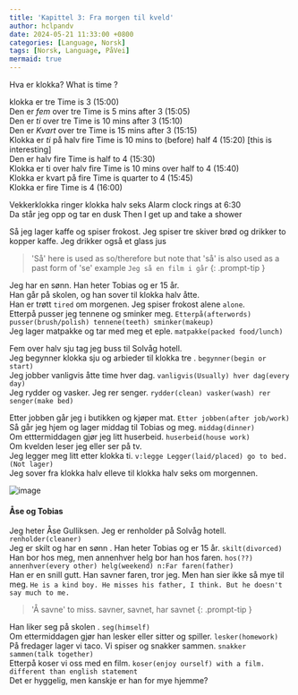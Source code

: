 ```yaml
---
title: 'Kapittel 3: Fra morgen til kveld'
author: hclpandv
date: 2024-05-21 11:33:00 +0800
categories: [Language, Norsk]
tags: [Norsk, Language, PåVei]
mermaid: true
---
```


<link rel="stylesheet" href="https://cdnjs.cloudflare.com/ajax/libs/font-awesome/6.0.0-beta3/css/all.min.css">
<script src="{{ '/assets/js/custom.js' | relative_url }}"></script>

Hva er klokka?  <i class="fas fa-volume-up" onclick="speakText('Hva er klokka?')"></i> What is time ?  
  
klokka er tre   <i class="fas fa-volume-up" onclick="speakText('klokka er tre')"></i> Time is 3 (15:00)  
Den er *fem* over tre   <i class="fas fa-volume-up" onclick="speakText('Den er fem over tre')"></i> Time is 5 mins after 3 (15:05)   
Den er *ti* over tre   <i class="fas fa-volume-up" onclick="speakText('Den er ti over tre')"></i> Time is 10 mins after 3 (15:10)  
Den er *Kvart* over tre   <i class="fas fa-volume-up" onclick="speakText('Den er Kvart over tre')"></i> Time is 15 mins after 3 (15:15)  
Klokka er *ti* på halv fire <i class="fas fa-volume-up" onclick="speakText('Klokka er ti på halv fire')"></i> Time is 10 mins to (before) half 4 (15:20) [this is interesting]  
Den er halv fire  <i class="fas fa-volume-up" onclick="speakText('Den er halv fire')"></i> Time is half to 4 (15:30)  
Klokka er ti over halv fire  <i class="fas fa-volume-up" onclick="speakText('Klokka er ti over halv fire')"></i> Time is 10 mins over half to 4 (15:40)  
Klokka er kvart på fire  <i class="fas fa-volume-up" onclick="speakText('Klokka er kvart på fire')"></i> Time is quarter to 4 (15:45)  
Klokka er fire  <i class="fas fa-volume-up" onclick="speakText('Klokka er fire')"></i> Time is 4 (16:00)  

Vekkerklokka ringer klokka halv seks <i class="fas fa-volume-up" onclick="speakText('Vekkerklokka ringer klokka halv seks')"></i> Alarm clock rings at 6:30   
Da står jeg opp og tar en dusk <i class="fas fa-volume-up" onclick="speakText('Da står jeg opp og tar en dusk')"></i> Then I get up and take a shower  

Så jeg lager kaffe og spiser frokost. Jeg spiser tre skiver brød og drikker to kopper kaffe. Jeg drikker også et glass jus <i class="fas fa-volume-up" onclick="speakText('Så jeg lager kaffe og spiser frokost. Jeg spiser tre skiver brød og drikker to kopper kaffe. Jeg drikker også et glass jus')"></i>  

>'Så' here is used as so/therefore but note that 'så' is also used as a past form of 'se' example `Jeg så en film i går`
{: .prompt-tip }

Jeg har en sønn. Han heter Tobias og er 15 år.  
Han går på skolen, og han sover til klokka halv åtte.  
Han er trøtt `tired` om morgenen. Jeg spiser frokost alene `alone`.   
Etterpå pusser jeg tennene og sminker meg. `Etterpå(afterwords) pusser(brush/polish) tennene(teeth) sminker(makeup)`  
Jeg lager matpakke og tar med meg et eple. `matpakke(packed food/lunch)`  

Fem over halv sju tag jeg buss til Solvåg hotell.  
Jeg begynner klokka sju og arbieder til klokka tre <i class="fas fa-volume-up" onclick="speakText('Jeg begynner klokka sju og arbieder til klokka tre')"></i> .  `begynner(begin or start)`  
Jeg jobber vanligvis åtte time hver dag. `vanligvis(Usually) hver dag(every day)`  
Jeg rydder og vasker. Jeg rer senger. `rydder(clean) vasker(wash) rer senger(make bed)`  

Etter jobben går jeg i butikken og kjøper mat. `Etter jobben(after job/work)`  
Så går jeg hjem og lager middag til Tobias og meg.  `middag(dinner)`  
Om etttermiddagen gjør jeg litt huserbeid. `huserbeid(house work)`  
Om kvelden leser jeg eller ser på tv.  
Jeg legger meg litt etter klokka ti.  `v:legge Legger(laid/placed) go to bed. (Not lager)`  
Jeg sover fra klokka halv elleve til klokka halv seks om morgennen.  

![image](https://github.com/hclpandv/norsk/assets/13016162/dc69e51f-4004-4061-87fd-849c65b20065)  

#### Åse og Tobias

Jeg heter Åse Gulliksen. Jeg er renholder på Solvåg hotell. `renholder(cleaner)`  
Jeg er skilt og har en sønn <i class="fas fa-volume-up" onclick="speakText('Jeg er skilt og har en sønn')"></i> . Han heter Tobias og er 15 år. `skilt(divorced)`  
Han bor hos meg, men annenhver helg bor han hos faren. `hos(??) annenhver(every other) helg(weekend) n:Far faren(father)`  
Han er en snill gutt. Han savner faren, tror jeg. Men han sier ikke så mye til meg. `He is a kind boy. He misses his father, I think. But he doesn't say much to me.`  

>'Å savne' to miss. savner, savnet, har savnet
{: .prompt-tip }

Han liker seg på skolen <i class="fas fa-volume-up" onclick="speakText('Han liker seg på skolen')"></i>. `seg(himself)`  
Om ettermiddagen gjør han lesker eller sitter og spiller. `lesker(homework)`  
På fredager lager vi taco. Vi spiser og snakker sammen. `snakker sammen(talk together)`  
Etterpå koser vi oss med en film. `koser(enjoy ourself) with a film. different than english statement`  
Det er hyggelig, men kanskje er han for mye hjemme?   







